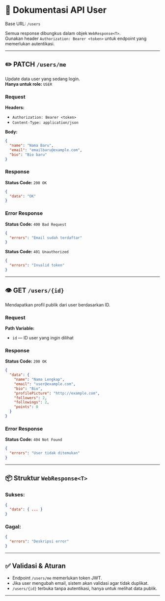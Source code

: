 # 👤 Dokumentasi API User

Base URL: `/users`

Semua response dibungkus dalam objek `WebResponse<T>`.  
Gunakan header `Authorization: Bearer <token>` untuk endpoint yang memerlukan autentikasi.

---

## ✏️ PATCH `/users/me`

Update data user yang sedang login.  
**Hanya untuk role:** `USER`

### Request

**Headers:**
- `Authorization: Bearer <token>`
- `Content-Type: application/json`

**Body:**
```json
{
  "name": "Nama Baru",
  "email": "emailbaru@example.com",
  "bio": "Bio baru"
}
```

### Response

**Status Code:** `200 OK`
```json
{
  "data": "OK"
}
```

### Error Response

**Status Code:** `400 Bad Request`
```json
{
  "errors": "Email sudah terdaftar"
}
```

**Status Code:** `401 Unauthorized`
```json
{
  "errors": "Invalid token"
}
```

---

## 👁️ GET `/users/{id}`

Mendapatkan profil publik dari user berdasarkan ID.

### Request

**Path Variable:**
- `id` — ID user yang ingin dilihat

### Response

**Status Code:** `200 OK`
```json
{
  "data": {
    "name": "Nama Lengkap",
    "email": "user@example.com",
    "bio": "Bio",
    "profilePicture": "http://example.com",
    "followers": 2,
    "followings": 2,
    "points": 0
  }
}
```

### Error Response

**Status Code:** `404 Not Found`
```json
{
  "errors": "User tidak ditemukan"
}
```

---

## 📦 Struktur `WebResponse<T>`

### Sukses:
```json
{
  "data": { ... }
}
```

### Gagal:
```json
{
  "errors": "Deskripsi error"
}
```

---

## ✅ Validasi & Aturan

- Endpoint `/users/me` memerlukan token JWT.
- Jika user mengubah email, sistem akan validasi agar tidak duplikat.
- `/users/{id}` terbuka tanpa autentikasi, hanya untuk melihat data publik.

---
